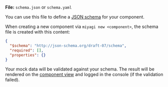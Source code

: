 **File:** `schema.json` or `schema.yaml`

You can use this file to define a [JSON schema](http://json-schema.org/) for your component.

When creating a new component via `miyagi new <component>`, the schema file is created with this content:

```json
{
  "$schema": "http://json-schema.org/draft-07/schema",
  "required": [],
  "properties": {}
}
```

Your mock data will be validated against your schema. The result will be rendered on the [component view](/the-ui/#component) and logged in the console (if the validation failed).
